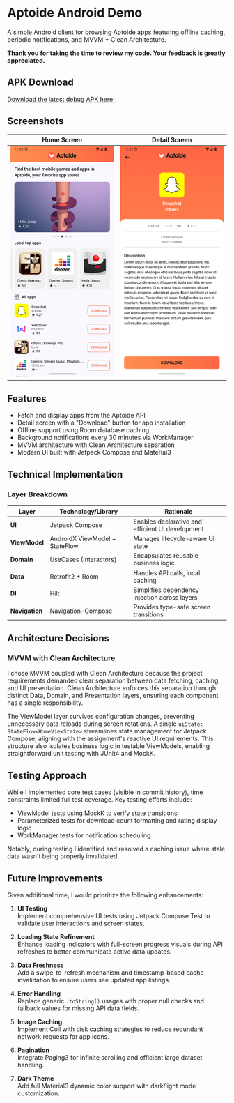 # Aptoide Android Demo  
A simple Android client for browsing Aptoide apps featuring offline caching, periodic notifications, and MVVM + Clean Architecture.  

**Thank you for taking the time to review my code. Your feedback is greatly appreciated.**

## APK Download  
[Download the latest debug APK here!](./apk/aptoide-demo.apk)

## Screenshots
| Home Screen | Detail Screen |  
|-------------|---------------| 
| ![Home](./screenshots/home.png)  | ![Detail](./screenshots/detail.png)  |   

## Features  
- Fetch and display apps from the Aptoide API  
- Detail screen with a "Download" button for app installation  
- Offline support using Room database caching  
- Background notifications every 30 minutes via WorkManager  
- MVVM architecture with Clean Architecture separation  
- Modern UI built with Jetpack Compose and Material3 

## Technical Implementation  
### Layer Breakdown  
| Layer        | Technology/Library       | Rationale |  
|--------------|--------------------------|-----------|  
| **UI**       | Jetpack Compose          | Enables declarative and efficient UI development |  
| **ViewModel**| AndroidX ViewModel + StateFlow | Manages lifecycle-aware UI state |  
| **Domain**   | UseCases (Interactors)   | Encapsulates reusable business logic |  
| **Data**     | Retrofit2 + Room | Handles API calls, local caching |  
| **DI**       | Hilt                     | Simplifies dependency injection across layers |  
| **Navigation**| Navigation-Compose      | Provides type-safe screen transitions |  

## Architecture Decisions  
### MVVM with Clean Architecture  
I chose MVVM coupled with Clean Architecture because the project requirements demanded clear separation between data fetching, caching, and UI presentation. Clean Architecture enforces this separation through distinct Data, Domain, and Presentation layers, ensuring each component has a single responsibility.  

The ViewModel layer survives configuration changes, preventing unnecessary data reloads during screen rotations. A single `uiState: StateFlow<HomeViewState>` streamlines state management for Jetpack Compose, aligning with the assignment's reactive UI requirements. This structure also isolates business logic in testable ViewModels, enabling straightforward unit testing with JUnit4 and MockK.  

## Testing Approach  
While I implemented core test cases (visible in commit history), time constraints limited full test coverage. Key testing efforts include:  
- ViewModel tests using MockK to verify state transitions  
- Parameterized tests for download count formatting and rating display logic  
- WorkManager tests for notification scheduling  

Notably, during testing I identified and resolved a caching issue where stale data wasn't being properly invalidated.  

## Future Improvements  
Given additional time, I would prioritize the following enhancements:  

1. **UI Testing**  
Implement comprehensive UI tests using Jetpack Compose Test to validate user interactions and screen states.  

2. **Loading State Refinement**  
Enhance loading indicators with full-screen progress visuals during API refreshes to better communicate active data updates.

3. **Data Freshness**  
Add a swipe-to-refresh mechanism and timestamp-based cache invalidation to ensure users see updated app listings.  

4. **Error Handling**  
Replace generic `.toString()` usages with proper null checks and fallback values for missing API data fields.  

5. **Image Caching**  
Implement Coil with disk caching strategies to reduce redundant network requests for app icons.  

6. **Pagination**  
Integrate Paging3 for infinite scrolling and efficient large dataset handling.  

7. **Dark Theme**  
Add full Material3 dynamic color support with dark/light mode customization.  
